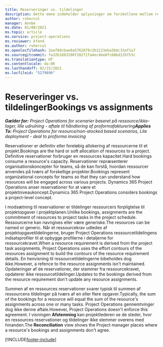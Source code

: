 ```yaml
---
title: Reserveringer vs. tildelinger
description: Dette emne indeholder oplysninger om forskellene mellem ressourcereservationer og ressourcetildelinger.
author: ruhercul
manager: Annbe
ms.date: 01/08/2021
ms.topic: article
ms.service: project-operations
ms.reviewer: kfend
ms.author: ruhercul
ms.openlocfilehash: 3aaf8dcbae0a5762879c2b1223eba3bdc33af1a7
ms.sourcegitcommit: fa32b1893286f20271fa4ec4be8fc68bd135f53c
ms.translationtype: HT
ms.contentlocale: da-DK
ms.lasthandoff: 02/15/2021
ms.locfileid: "5279896"
---
```

# <a name="bookings-vs-assignments"></a><span data-ttu-id="67f2f-103">Reserveringer vs. tildelinger</span><span class="sxs-lookup"><span data-stu-id="67f2f-103">Bookings vs assignments</span></span>

<span data-ttu-id="67f2f-104">_**Gælder for:** Project Operations for scenarier baseret på ressource/ikke-lager, lille udrulning - aftale til håndtering af proformafakturering_</span><span class="sxs-lookup"><span data-stu-id="67f2f-104">_**Applies To:** Project Operations for resource/non-stocked based scenarios, Lite deployment - deal to proforma invoicing_</span></span>

<span data-ttu-id="67f2f-105">Reservationer er definitiv eller foreløbig allokering af ressourcerne til et projekt.</span><span class="sxs-lookup"><span data-stu-id="67f2f-105">Bookings are the hard or soft allocation of resources to a project.</span></span> <span data-ttu-id="67f2f-106">Definitive reservationer forbruger en ressources kapacitet.</span><span class="sxs-lookup"><span data-stu-id="67f2f-106">Hard bookings consume a resource's capacity.</span></span> <span data-ttu-id="67f2f-107">Reservationer repræsenterer organisationskoncepter for teams, så de kan forstå, hvordan ressourcer anvendes på tværs af forskellige projekter.</span><span class="sxs-lookup"><span data-stu-id="67f2f-107">Bookings represent organizational concepts for teams so that they can understand how resources will be engaged across various projects.</span></span> <span data-ttu-id="67f2f-108">Dynamics 365 Project Operations anser reservationer for at være et projektniveaukoncept.</span><span class="sxs-lookup"><span data-stu-id="67f2f-108">Dynamics 365 Project Operations considers bookings a project-level concept.</span></span> 

<span data-ttu-id="67f2f-109">I modsætning til reservationer er tildelinger ressourcers forpligtelse til projektopgaver i projektplanen.</span><span class="sxs-lookup"><span data-stu-id="67f2f-109">Unlike bookings, assignments are the commitment of resources to project tasks in the project schedule.</span></span> <span data-ttu-id="67f2f-110">Ressourcerne kan navngives eller være generiske.</span><span class="sxs-lookup"><span data-stu-id="67f2f-110">The resources can be named or generic.</span></span>  <span data-ttu-id="67f2f-111">Når et ressourcekrav udledes af projektopgavetildelingerne, bruger Project Operations ressourcetildelingens indsatsprofiler til at opbygge profilerne i detaljerne for ressourcekravet.</span><span class="sxs-lookup"><span data-stu-id="67f2f-111">When a resource requirement is derived from the project task assignments, Project Operations uses the effort contours of the resources assignment to build the contours of the resource requirement details.</span></span> <span data-ttu-id="67f2f-112">En henvisning til ressourcetildelingerne bibeholdes dog ikke.</span><span class="sxs-lookup"><span data-stu-id="67f2f-112">However, a refence to the resource assignments isn't maintained.</span></span> <span data-ttu-id="67f2f-113">Opdateringer af de reservationer, der stammer fra ressourcekravet, opdaterer ikke ressourcetildelinger.</span><span class="sxs-lookup"><span data-stu-id="67f2f-113">Updates to the bookings derived from the resource requirement don't update any resource assignments.</span></span>

<span data-ttu-id="67f2f-114">Summen af en ressources reservationer svarer typisk til summen af ressourcens tildelinger på tværs af en eller flere opgaver.</span><span class="sxs-lookup"><span data-stu-id="67f2f-114">Typically, the sum of the bookings for a resource will equal the sum of the resource's assignments across one or many tasks.</span></span> <span data-ttu-id="67f2f-115">Project Operations gennemtvinger dog ikke denne aftale.</span><span class="sxs-lookup"><span data-stu-id="67f2f-115">However, Project Operations doesn't enforce this agreement.</span></span> <span data-ttu-id="67f2f-116">I visningen **Afstemning** kan projektlederen se de steder, hvor en ressources reservationer og tildelinger ikke stemmer overens med hinanden.</span><span class="sxs-lookup"><span data-stu-id="67f2f-116">The **Reconciliation** view shows the Project manager places where a resource's bookings and assignments don't agree.</span></span>




[!INCLUDE[footer-include](../includes/footer-banner.md)]